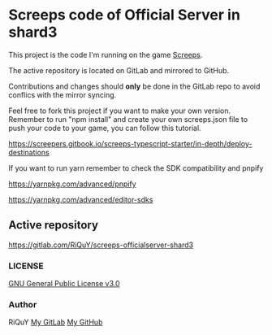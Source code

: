 # Screeps code of Official Server in shard3

This project is the code I'm running on the game [Screeps](https://screeps.com/).

The active repository is located on GitLab and mirrored to GitHub.

Contributions and changes should **only** be done in the GitLab repo to avoid conflics with the mirror syncing.

Feel free to fork this project if you want to make your own version.
Remember to run "npm install" and create your own screeps.json file to push your code to your game, you can follow this tutorial.

https://screepers.gitbook.io/screeps-typescript-starter/in-depth/deploy-destinations

If you want to run yarn remember to check the SDK compatibility and pnpify

https://yarnpkg.com/advanced/pnpify

https://yarnpkg.com/advanced/editor-sdks

## Active repository

https://gitlab.com/RiQuY/screeps-officialserver-shard3

### LICENSE

[GNU General Public License v3.0](https://www.gnu.org/licenses/gpl-3.0.en.html)

### Author

RiQuY
[My GitLab](https://gitlab.com/RiQuY)
[My GitHub](https://github.com/RiQuY)
